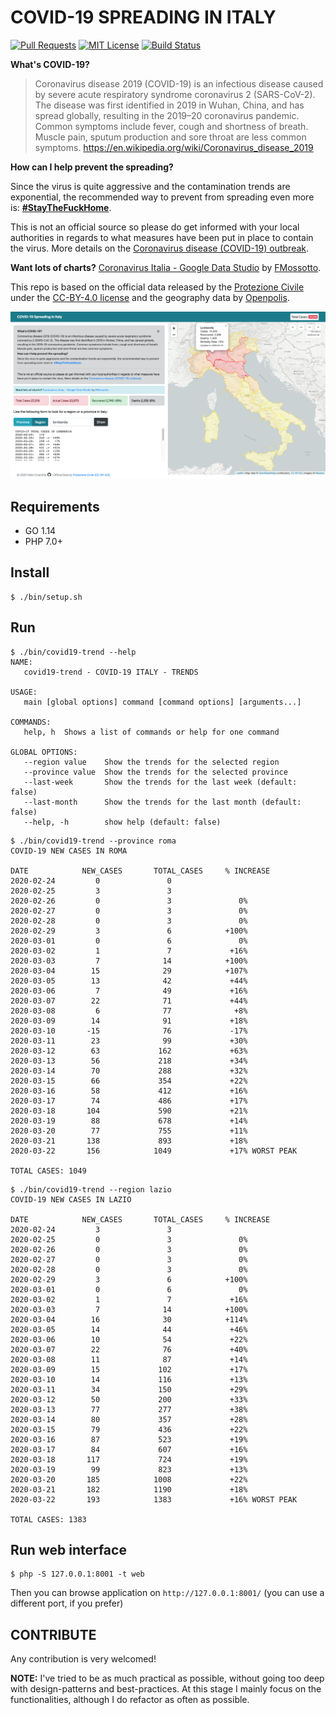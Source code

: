 # COVID-19 SPREADING IN ITALY

[![Pull Requests](https://img.shields.io/badge/PRs-welcome-brightgreen.svg?longCache=true)](https://github.com/fabiocicerchia/covid19-italy/pulls)
[![MIT License](https://img.shields.io/badge/License-MIT-lightgrey.svg?longCache=true)](LICENSE)
[![Build Status](https://travis-ci.com/fabiocicerchia/covid19-italy.svg?branch=master)](https://travis-ci.com/fabiocicerchia/covid19-italy)

**What's COVID-19?**

> Coronavirus disease 2019 (COVID-19) is an infectious disease caused by severe acute respiratory syndrome coronavirus 2
> (SARS-CoV-2). The disease was first identified in 2019 in Wuhan, China, and has spread globally, resulting in the 2019–20
> coronavirus pandemic. Common symptoms include fever, cough and shortness of breath. Muscle pain, sputum production and sore
> throat are less common symptoms.
> https://en.wikipedia.org/wiki/Coronavirus_disease_2019

**How can I help prevent the spreading?**

Since the virus is quite aggressive and the contamination trends are exponential, the recommended way to prevent from
spreading even more is: **[#StayTheFuckHome](https://covid19.fabiocicerchia.it/)**.

This is not an official source so please do get informed with your local authorities in regards to what measures have
been put in place to contain the virus. More details on the
[Coronavirus disease (COVID-19) outbreak](https://www.who.int/emergencies/diseases/novel-coronavirus-2019).

**Want lots of charts?**
[Coronavirus Italia - Google Data Studio](https://datastudio.google.com/reporting/91350339-2c97-49b5-92b8-965996530f00) by [FMossotto](https://twitter.com/FMossotto).

This repo is based on the official data released by the [Protezione Civile](https://github.com/pcm-dpc) under the
[CC-BY-4.0 license](https://github.com/pcm-dpc/COVID-19/blob/master/LICENSE) and the geography data by
[Openpolis](https://github.com/openpolis).

![Screenshot](/screenshot.png)

## Requirements

 - GO 1.14
 - PHP 7.0+

## Install

```
$ ./bin/setup.sh
```

## Run

```
$ ./bin/covid19-trend --help
NAME:
   covid19-trend - COVID-19 ITALY - TRENDS

USAGE:
   main [global options] command [command options] [arguments...]

COMMANDS:
   help, h  Shows a list of commands or help for one command

GLOBAL OPTIONS:
   --region value    Show the trends for the selected region
   --province value  Show the trends for the selected province
   --last-week       Show the trends for the last week (default: false)
   --last-month      Show the trends for the last month (default: false)
   --help, -h        show help (default: false)
```

```
$ ./bin/covid19-trend --province roma
COVID-19 NEW CASES IN ROMA

DATE            NEW_CASES       TOTAL_CASES     % INCREASE
2020-02-24         0               0
2020-02-25         3               3
2020-02-26         0               3               0%
2020-02-27         0               3               0%
2020-02-28         0               3               0%
2020-02-29         3               6            +100%
2020-03-01         0               6               0%
2020-03-02         1               7             +16%
2020-03-03         7              14            +100%
2020-03-04        15              29            +107%
2020-03-05        13              42             +44%
2020-03-06         7              49             +16%
2020-03-07        22              71             +44%
2020-03-08         6              77              +8%
2020-03-09        14              91             +18%
2020-03-10       -15              76             -17%
2020-03-11        23              99             +30%
2020-03-12        63             162             +63%
2020-03-13        56             218             +34%
2020-03-14        70             288             +32%
2020-03-15        66             354             +22%
2020-03-16        58             412             +16%
2020-03-17        74             486             +17%
2020-03-18       104             590             +21%
2020-03-19        88             678             +14%
2020-03-20        77             755             +11%
2020-03-21       138             893             +18%
2020-03-22       156            1049             +17% WORST PEAK

TOTAL CASES: 1049
```

```
$ ./bin/covid19-trend --region lazio
COVID-19 NEW CASES IN LAZIO

DATE            NEW_CASES       TOTAL_CASES     % INCREASE
2020-02-24         3               3
2020-02-25         0               3               0%
2020-02-26         0               3               0%
2020-02-27         0               3               0%
2020-02-28         0               3               0%
2020-02-29         3               6            +100%
2020-03-01         0               6               0%
2020-03-02         1               7             +16%
2020-03-03         7              14            +100%
2020-03-04        16              30            +114%
2020-03-05        14              44             +46%
2020-03-06        10              54             +22%
2020-03-07        22              76             +40%
2020-03-08        11              87             +14%
2020-03-09        15             102             +17%
2020-03-10        14             116             +13%
2020-03-11        34             150             +29%
2020-03-12        50             200             +33%
2020-03-13        77             277             +38%
2020-03-14        80             357             +28%
2020-03-15        79             436             +22%
2020-03-16        87             523             +19%
2020-03-17        84             607             +16%
2020-03-18       117             724             +19%
2020-03-19        99             823             +13%
2020-03-20       185            1008             +22%
2020-03-21       182            1190             +18%
2020-03-22       193            1383             +16% WORST PEAK

TOTAL CASES: 1383
```

## Run web interface

```
$ php -S 127.0.0.1:8001 -t web
```

Then you can browse application on `http://127.0.0.1:8001/` (you can use a different port, if you prefer)

## CONTRIBUTE

Any contribution is very welcomed!

**NOTE:** I've tried to be as much practical as possible, without going too deep with design-patterns and best-practices.
At this stage I mainly focus on the functionalities, although I do refactor as often as possible.
